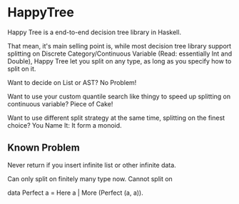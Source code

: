 # HappyTree

Happy Tree is a end-to-end decision tree library in Haskell.

That mean, it's main selling point is, while most decision tree library support splitting on Discrete Category/Continuous Variable (Read: essentially Int and Double), Happy Tree let you split on any type, as long as you specify how to split on it.

Want to decide on List or AST? No Problem!

Want to use your custom quantile search like thingy to speed up splitting on continuous variable? Piece of Cake!

Want to use different split strategy at the same time, splitting on the finest choice? You Name It: It form a monoid.

## Known Problem

Never return if you insert infinite list or other infinite data.

Can only split on finitely many type now. Cannot split on

data Perfect a = Here a | More (Perfect (a, a)).
